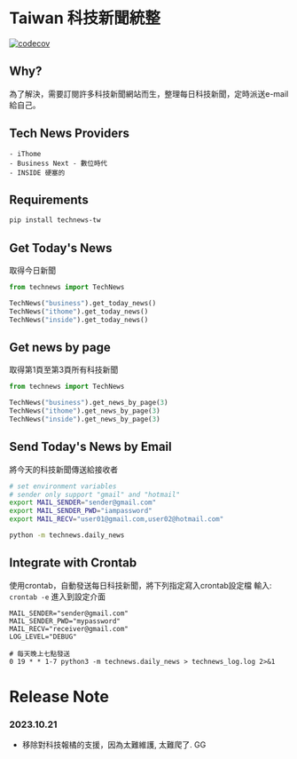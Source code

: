 # Taiwan 科技新聞統整

[![codecov](https://codecov.io/gh/WisChang005/technews_tw/branch/master/graph/badge.svg)](https://codecov.io/gh/WisChang005/technews_tw)


## Why?
為了解決，需要訂閱許多科技新聞網站而生，整理每日科技新聞，定時派送e-mail給自己。


## Tech News Providers
```text
- iThome
- Business Next - 數位時代
- INSIDE 硬塞的
```

## Requirements
```bash
pip install technews-tw
```

## Get Today's News

取得今日新聞
```python
from technews import TechNews

TechNews("business").get_today_news()
TechNews("ithome").get_today_news()
TechNews("inside").get_today_news()
```

## Get news by page

取得第1頁至第3頁所有科技新聞
```python
from technews import TechNews

TechNews("business").get_news_by_page(3)
TechNews("ithome").get_news_by_page(3)
TechNews("inside").get_news_by_page(3)
```

## Send Today's News by Email

將今天的科技新聞傳送給接收者
```bash
# set environment variables
# sender only support "gmail" and "hotmail"
export MAIL_SENDER="sender@gmail.com"
export MAIL_SENDER_PWD="iampassword"
export MAIL_RECV="user01@gmail.com,user02@hotmail.com"

python -m technews.daily_news
```

## Integrate with Crontab

使用crontab，自動發送每日科技新聞，將下列指定寫入crontab設定檔
輸入: `crontab -e` 進入到設定介面
```shell
MAIL_SENDER="sender@gmail.com"
MAIL_SENDER_PWD="mypassword"
MAIL_RECV="receiver@gmail.com"
LOG_LEVEL="DEBUG"

# 每天晚上七點發送
0 19 * * 1-7 python3 -m technews.daily_news > technews_log.log 2>&1
```

# Release Note
### 2023.10.21
* 移除對科技報橘的支援，因為太難維護, 太難爬了. GG
